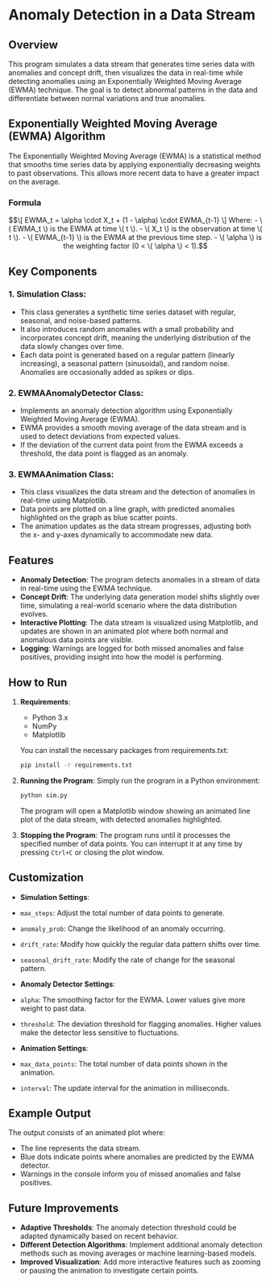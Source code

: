 # Anomaly Detection in a Data Stream

## Overview
This program simulates a data stream that generates time series data with anomalies and concept drift, then visualizes the data in real-time while detecting anomalies using an Exponentially Weighted Moving Average (EWMA) technique. The goal is to detect abnormal patterns in the data and differentiate between normal variations and true anomalies.


## Exponentially Weighted Moving Average (EWMA) Algorithm

The Exponentially Weighted Moving Average (EWMA) is a statistical method that smooths time series data by applying exponentially decreasing weights to past observations. This allows more recent data to have a greater impact on the average.

### Formula

```math
\[
EWMA_t = \alpha \cdot X_t + (1 - \alpha) \cdot EWMA_{t-1}
\]

Where:
- \( EWMA_t \) is the EWMA at time \( t \).
- \( X_t \) is the observation at time \( t \).
- \( EWMA_{t-1} \) is the EWMA at the previous time step.
- \( \alpha \) is the weighting factor (0 < \( \alpha \) < 1).
```

## Key Components

### 1. **Simulation Class**:
   - This class generates a synthetic time series dataset with regular, seasonal, and noise-based patterns. 
   - It also introduces random anomalies with a small probability and incorporates concept drift, meaning the underlying distribution of the data slowly changes over time.
   - Each data point is generated based on a regular pattern (linearly increasing), a seasonal pattern (sinusoidal), and random noise. Anomalies are occasionally added as spikes or dips.

### 2. **EWMAAnomalyDetector Class**:
   - Implements an anomaly detection algorithm using Exponentially Weighted Moving Average (EWMA).
   - EWMA provides a smooth moving average of the data stream and is used to detect deviations from expected values.
   - If the deviation of the current data point from the EWMA exceeds a threshold, the data point is flagged as an anomaly.

### 3. **EWMAAnimation Class**:
   - This class visualizes the data stream and the detection of anomalies in real-time using Matplotlib.
   - Data points are plotted on a line graph, with predicted anomalies highlighted on the graph as blue scatter points.
   - The animation updates as the data stream progresses, adjusting both the x- and y-axes dynamically to accommodate new data.

## Features
- **Anomaly Detection**: The program detects anomalies in a stream of data in real-time using the EWMA technique.
- **Concept Drift**: The underlying data generation model shifts slightly over time, simulating a real-world scenario where the data distribution evolves.
- **Interactive Plotting**: The data stream is visualized using Matplotlib, and updates are shown in an animated plot where both normal and anomalous data points are visible.
- **Logging**: Warnings are logged for both missed anomalies and false positives, providing insight into how the model is performing.

## How to Run

1. **Requirements**:
   - Python 3.x
   - NumPy
   - Matplotlib

   You can install the necessary packages from requirements.txt:
   ```bash
   pip install -r requirements.txt
   ```

2. **Running the Program**:
    Simply run the program in a Python environment:

    ```bash
    python sim.py
    ```

    The program will open a Matplotlib window showing an animated line plot of the data stream, with detected anomalies highlighted.

3. **Stopping the Program**:
    The program runs until it processes the specified number of data points. You can interrupt it at any time by pressing `Ctrl+C` or closing the plot window.

## Customization

- **Simulation Settings**:
- `max_steps`: Adjust the total number of data points to generate.
- `anomaly_prob`: Change the likelihood of an anomaly occurring.
- `drift_rate`: Modify how quickly the regular data pattern shifts over time.
- `seasonal_drift_rate`: Modify the rate of change for the seasonal pattern.

- **Anomaly Detector Settings**:
- `alpha`: The smoothing factor for the EWMA. Lower values give more weight to past data.
- `threshold`: The deviation threshold for flagging anomalies. Higher values make the detector less sensitive to fluctuations.

- **Animation Settings**:
- `max_data_points`: The total number of data points shown in the animation.
- `interval`: The update interval for the animation in milliseconds.

## Example Output
The output consists of an animated plot where:
- The line represents the data stream.
- Blue dots indicate points where anomalies are predicted by the EWMA detector.
- Warnings in the console inform you of missed anomalies and false positives.

## Future Improvements
- **Adaptive Thresholds**: The anomaly detection threshold could be adapted dynamically based on recent behavior.
- **Different Detection Algorithms**: Implement additional anomaly detection methods such as moving averages or machine learning-based models.
- **Improved Visualization**: Add more interactive features such as zooming or pausing the animation to investigate certain points.
